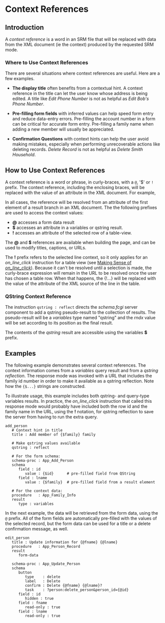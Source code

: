 # Context References

## Introduction

A _context reference_ is a word in an SRM file that will be replaced with data
from the XML document (ie the context) produced by the requested SRM mode.

### Where to Use Context References

There are several situations where context references are useful.  Here are a
few examples.

- __The display title__ often benefits from a contextual hint.  A context reference
  in the title can let the user know whose address is being edited.  A title like
  _Edit Phone Number_ is not as helpful as _Edit Bob's Phone Number_.

- __Pre-filling form fields__ with inferred values can help speed form entry and
  reduce data-entry errors.  Pre-filling the account number in a form can be
  critical for accurate form entry. Pre-filling a family name when adding a new
  member will usually be appreciated.

- __Confirmation Questions__ with context hints can help the user avoid making
  mistakes, especially when performing unrecoverable actions like deleting records.
  _Delete Record_ is not as helpful as _Delete Smith Household_.

## How to Use Context References

A context reference is a word or phrase, in curly-braces, with a `@`, '$' or `!` prefix.
The context reference, including the enclosing braces, will be replaced with the
value of an attribute in the XML document.  For example, 

In all cases, the reference will be resolved from an attribute of the first element
of a result branch in an XML document.  The the following prefixes are used to access
the context values:

- __@__ accesses a form data result
- __$__ accesses an attribute in a variables or qstring result.
- __!__ accesses an attribute of the selected row of a table-view.

The __@__ and __$__ references are available when building the page,
and can be used to modify titles, captions, or URLs. 

The __!__ prefix refers to the selected line context, so it only applies for an
*on_line_click* instruction for a table view (see [Making Sense of *on_line_click*](OnLineClick.md)).
Because it can't be resolved until a selection is made, the curly-brace expression
will remain in the URL to be resolved once the user has chosen a table row.  When
that happens, the {!...} will be replaced with the value of the attribute of the
XML source of the line in the table.

### QString Context Reference

The instruction `qstring : reflect` directs the _schema.fcgi_ server component
to add a qstring pseudo-result to the collection of results.  The pseudo-result
will be a _variables_ type named "qstring" and the _rndx_ value will be set
according to its position as the final result.

The contents of the _qstring_ result are accessible using the variables __$__ prefix.

## Examples

The following example demonstrates several context references.  The context
information comes from a _variables_ query result and from a _qstring reflection_.
The response mode was invoked with a URL that includes the family id number in
order to make it available as a qstring reflection.  Note how the `{$...}` strings
are constructed.

To illustrate usage, this example includes both qstring- and query-type variables
results.  In practice, the *on_line_click* instruction that called this response mode
would probably have included both the row id and the family name in the URL, using the
__!__ notation, for qstring reflection to save the server from having to run the extra
query.  

~~~srm
add_person
   # Context hint in title
   title : Add member of {$family} family

   # Make qstring values available
   qstring : reflect
   
   # For the form schema:
   schema-proc : App_Add_Person
   schema
      field : id
         value : {$id}      # pre-filled field from QString
      field : lname
         value : {$family}  # pre-filled field from a result element
         
   # For the context data:
   procedure   : App_Family_Info
   result
      type : variables
~~~

In the next example, the data will be retrieved from the form data, using the
`@` prefix.  All of the form fields are automatically pre-filled with the values
of the selected record, but the form data can be used for a title or a delete
confirmation message, as well.  

~~~srm
edit_person
   title : Update information for {@fname} {@lname}
   procedure   : App_Person_Record
   result
      form-data
      
   schema-proc : App_Update_Person
   schema
      button
         type    : delete
         label   : Delete
         confirm : Delete {@fname} {@lname}?
         task    : ?person:delete_person&person_id={@id}
      field : id
         hidden : true
      field : fname
         read-only : true
      field : lname
         read-only : true
~~~

